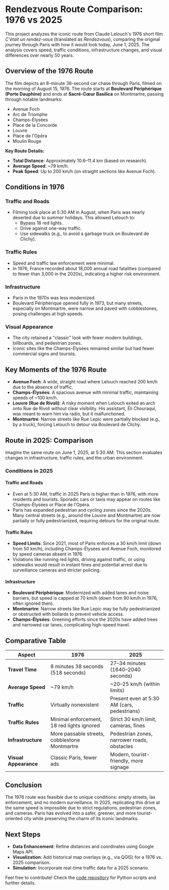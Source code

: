 # Rendezvous Route Comparison: 1976 vs 2025

This project analyzes the iconic route from Claude Lelouch's 1976 short film *C'était un rendez-vous* (translated as *Rendezvous*), comparing the original journey through Paris with how it would look today, June 1, 2025. The analysis covers speed, traffic conditions, infrastructure changes, and visual differences over nearly 50 years.

## Overview of the 1976 Route

The film depicts an 8-minute 38-second car chase through Paris, filmed on the morning of August 15, 1976. The route starts at **Boulevard Périphérique (Porte Dauphine)** and ends at **Sacré-Cœur Basilica** on Montmartre, passing through notable landmarks:

- Avenue Foch
- Arc de Triomphe
- Champs-Élysées
- Place de la Concorde
- Louvre
- Place de l'Opéra
- Moulin Rouge

**Key Route Details:**
- **Total Distance**: Approximately 10.6–11.4 km (based on research).
- **Average Speed**: ~79 km/h.
- **Peak Speed**: Up to 200 km/h (on straight sections like Avenue Foch).

## Conditions in 1976

### Traffic and Roads
- Filming took place at 5:30 AM in August, when Paris was nearly deserted due to summer holidays. This allowed Lelouch to:
  - Bypass 18 red lights.
  - Drive against one-way traffic.
  - Use sidewalks (e.g., to avoid a garbage truck on Boulevard de Clichy).

### Traffic Rules
- Speed and traffic law enforcement were minimal.
- In 1976, France recorded about 18,000 annual road fatalities (compared to fewer than 3,000 in the 2020s), indicating a higher risk environment.

### Infrastructure
- Paris in the 1970s was less modernized.
- Boulevard Périphérique opened fully in 1973, but many streets, especially on Montmartre, were narrow and paved with cobblestones, posing challenges at high speeds.

### Visual Appearance
- The city retained a "classic" look with fewer modern buildings, billboards, and pedestrian zones.
- Iconic sites like the Champs-Élysées remained similar but had fewer commercial signs and tourists.

## Key Moments of the 1976 Route

- **Avenue Foch**: A wide, straight road where Lelouch reached 200 km/h due to the absence of traffic.
- **Champs-Élysées**: A spacious avenue with minimal traffic, maintaining speeds of ~100 km/h.
- **Louvre (Rue de Rivoli)**: A risky moment when Lelouch exited an arch onto Rue de Rivoli without clear visibility. His assistant, Éli Chouraqui, was meant to warn him via radio, but it malfunctioned.
- **Montmartre**: Narrow streets like Rue Lepic were partially blocked (e.g., by a truck), forcing Lelouch to detour via Boulevard de Clichy.

## Route in 2025: Comparison

Imagine the same route on June 1, 2025, at 5:30 AM. This section evaluates changes in infrastructure, traffic rules, and the urban environment.

### Conditions in 2025

#### Traffic and Roads
- Even at 5:30 AM, traffic in 2025 Paris is higher than in 1976, with more residents and tourists. Sporadic cars or taxis may appear on routes like Champs-Élysées or Place de l'Opéra.
- Paris has expanded pedestrian and cycling zones since the 2020s. Many central streets (e.g., around the Louvre and Montmartre) are now partially or fully pedestrianized, requiring detours for the original route.

#### Traffic Rules
- **Speed Limits**: Since 2021, most of Paris enforces a 30 km/h limit (down from 50 km/h), including Champs-Élysées and Avenue Foch, monitored by speed cameras absent in 1976.
- Violations like running red lights, driving against traffic, or using sidewalks would result in instant fines and potential arrest due to surveillance cameras and stricter policing.

#### Infrastructure
- **Boulevard Périphérique**: Modernized with added lanes and noise barriers, but speed is capped at 70 km/h (down from 90 km/h in 1976, often ignored then).
- **Montmartre**: Narrow streets like Rue Lepic may be fully pedestrianized or obstructed with bollards to prevent vehicle access.
- **Champs-Élysées**: Greening efforts since the 2020s have added trees and narrowed car lanes, complicating high-speed travel.

## Comparative Table

| **Aspect**            | **1976**                                      | **2025**                                      |
|-----------------------|----------------------------------------------|----------------------------------------------|
| **Travel Time**       | 8 minutes 38 seconds (518 seconds)           | 27–34 minutes (1640–2040 seconds)            |
| **Average Speed**     | ~79 km/h                                     | ~20–25 km/h (within limits)                  |
| **Traffic**           | Virtually nonexistent                        | Present even at 5:30 AM (cars, pedestrians)  |
| **Traffic Rules**     | Minimal enforcement, 18 red lights ignored   | Strict 30 km/h limit, cameras, fines         |
| **Infrastructure**    | More passable streets, cobblestone Montmartre| Pedestrian zones, narrower roads, obstacles  |
| **Visual Appearance** | Classic Paris, fewer ads                     | Modern, tourist-friendly, more signage       |

## Conclusion

The 1976 route was feasible due to unique conditions: empty streets, lax enforcement, and no modern surveillance. In 2025, replicating this drive at the same speed is impossible due to strict regulations, pedestrian zones, and cameras. Paris has evolved into a safer, greener, and more tourist-oriented city while preserving the charm of its iconic landmarks.

## Next Steps
- **Data Enhancement**: Refine distances and coordinates using Google Maps API.
- **Visualization**: Add historical map overlays (e.g., via QGIS) for a 1976 vs. 2025 comparison.
- **Simulation**: Incorporate real-time traffic data for a 2025 scenario.

Feel free to contribute! Check the [code repository](https://github.com/yourusername/rendezvous-project) for Python scripts and further details.
